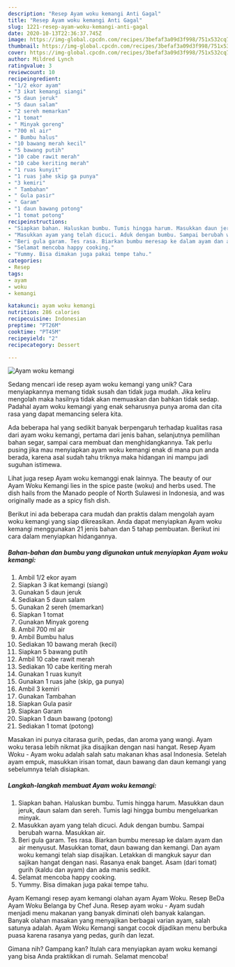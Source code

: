 ```yaml
---
description: "Resep Ayam woku kemangi Anti Gagal"
title: "Resep Ayam woku kemangi Anti Gagal"
slug: 1221-resep-ayam-woku-kemangi-anti-gagal
date: 2020-10-13T22:36:37.745Z
image: https://img-global.cpcdn.com/recipes/3befaf3a09d3f998/751x532cq70/ayam-woku-kemangi-foto-resep-utama.jpg
thumbnail: https://img-global.cpcdn.com/recipes/3befaf3a09d3f998/751x532cq70/ayam-woku-kemangi-foto-resep-utama.jpg
cover: https://img-global.cpcdn.com/recipes/3befaf3a09d3f998/751x532cq70/ayam-woku-kemangi-foto-resep-utama.jpg
author: Mildred Lynch
ratingvalue: 3
reviewcount: 10
recipeingredient:
- "1/2 ekor ayam"
- "3 ikat kemangi siangi"
- "5 daun jeruk"
- "5 daun salam"
- "2 sereh memarkan"
- "1 tomat"
- " Minyak goreng"
- "700 ml air"
- " Bumbu halus"
- "10 bawang merah kecil"
- "5 bawang putih"
- "10 cabe rawit merah"
- "10 cabe keriting merah"
- "1 ruas kunyit"
- "1 ruas jahe skip ga punya"
- "3 kemiri"
- " Tambahan"
- " Gula pasir"
- " Garam"
- "1 daun bawang potong"
- "1 tomat potong"
recipeinstructions:
- "Siapkan bahan. Haluskan bumbu. Tumis hingga harum. Masukkan daun jeruk, daun salam dan sereh. Tumis lagi hingga bumbu mengeluarkan minyak."
- "Masukkan ayam yang telah dicuci. Aduk dengan bumbu. Sampai berubah warna. Masukkan air."
- "Beri gula garam. Tes rasa. Biarkan bumbu meresap ke dalam ayam dan air menyusut. Masukkan tomat, daun bawang dan kemangi. Dan ayam woku kemangi telah siap disajikan. Letakkan di mangkuk sayur dan sajikan hangat dengan nasi. Rasanya enak banget. Asam (dari tomat) gurih (kaldu dan ayam) dan ada manis sedikit."
- "Selamat mencoba happy cooking."
- "Yummy. Bisa dimakan juga pakai tempe tahu."
categories:
- Resep
tags:
- ayam
- woku
- kemangi

katakunci: ayam woku kemangi 
nutrition: 286 calories
recipecuisine: Indonesian
preptime: "PT26M"
cooktime: "PT45M"
recipeyield: "2"
recipecategory: Dessert

---
```



![Ayam woku kemangi](https://img-global.cpcdn.com/recipes/3befaf3a09d3f998/751x532cq70/ayam-woku-kemangi-foto-resep-utama.jpg)

Sedang mencari ide resep ayam woku kemangi yang unik? Cara menyiapkannya memang tidak susah dan tidak juga mudah. Jika keliru mengolah maka hasilnya tidak akan memuaskan dan bahkan tidak sedap. Padahal ayam woku kemangi yang enak seharusnya punya aroma dan cita rasa yang dapat memancing selera kita.

Ada beberapa hal yang sedikit banyak berpengaruh terhadap kualitas rasa dari ayam woku kemangi, pertama dari jenis bahan, selanjutnya pemilihan bahan segar, sampai cara membuat dan menghidangkannya. Tak perlu pusing jika mau menyiapkan ayam woku kemangi enak di mana pun anda berada, karena asal sudah tahu triknya maka hidangan ini mampu jadi suguhan istimewa.

Lihat juga resep Ayam woku kemanggi enak lainnya. The beauty of our Ayam Woku Kemangi lies in the spice paste (woku) and herbs used. The dish hails from the Manado people of North Sulawesi in Indonesia, and was originally made as a spicy fish dish.


Berikut ini ada beberapa cara mudah dan praktis dalam mengolah ayam woku kemangi yang siap dikreasikan. Anda dapat menyiapkan Ayam woku kemangi menggunakan 21 jenis bahan dan 5 tahap pembuatan. Berikut ini cara dalam menyiapkan hidangannya.

<!--inarticleads1-->

##### Bahan-bahan dan bumbu yang digunakan untuk menyiapkan Ayam woku kemangi:

1. Ambil 1/2 ekor ayam
1. Siapkan 3 ikat kemangi (siangi)
1. Gunakan 5 daun jeruk
1. Sediakan 5 daun salam
1. Gunakan 2 sereh (memarkan)
1. Siapkan 1 tomat
1. Gunakan  Minyak goreng
1. Ambil 700 ml air
1. Ambil  Bumbu halus
1. Sediakan 10 bawang merah (kecil)
1. Siapkan 5 bawang putih
1. Ambil 10 cabe rawit merah
1. Sediakan 10 cabe keriting merah
1. Gunakan 1 ruas kunyit
1. Gunakan 1 ruas jahe (skip, ga punya)
1. Ambil 3 kemiri
1. Gunakan  Tambahan
1. Siapkan  Gula pasir
1. Siapkan  Garam
1. Siapkan 1 daun bawang (potong)
1. Sediakan 1 tomat (potong)


Masakan ini punya citarasa gurih, pedas, dan aroma yang wangi. Ayam woku terasa lebih nikmat jika disajikan dengan nasi hangat. Resep Ayam Woku - Ayam woku adalah salah satu makanan khas asal Indonesia. Setelah ayam empuk, masukkan irisan tomat, daun bawang dan daun kemangi yang sebelumnya telah disiapkan. 

<!--inarticleads2-->

##### Langkah-langkah membuat Ayam woku kemangi:

1. Siapkan bahan. Haluskan bumbu. Tumis hingga harum. Masukkan daun jeruk, daun salam dan sereh. Tumis lagi hingga bumbu mengeluarkan minyak.
1. Masukkan ayam yang telah dicuci. Aduk dengan bumbu. Sampai berubah warna. Masukkan air.
1. Beri gula garam. Tes rasa. Biarkan bumbu meresap ke dalam ayam dan air menyusut. Masukkan tomat, daun bawang dan kemangi. Dan ayam woku kemangi telah siap disajikan. Letakkan di mangkuk sayur dan sajikan hangat dengan nasi. Rasanya enak banget. Asam (dari tomat) gurih (kaldu dan ayam) dan ada manis sedikit.
1. Selamat mencoba happy cooking.
1. Yummy. Bisa dimakan juga pakai tempe tahu.


Ayam Kemangi resep ayam kemangi olahan ayam Ayam Woku. Resep BeDa Ayam Woku Belanga by Chef Juna. Resep ayam woku - Ayam sudah menjadi menu makanan yang banyak diminati oleh banyak kalangan. Banyak olahan masakan yang menyajikan berbagai varian ayam, salah satunya adalah. Ayam Woku Kemangi sangat cocok dijadikan menu berbuka puasa karena rasanya yang pedas, gurih dan lezat. 

Gimana nih? Gampang kan? Itulah cara menyiapkan ayam woku kemangi yang bisa Anda praktikkan di rumah. Selamat mencoba!
